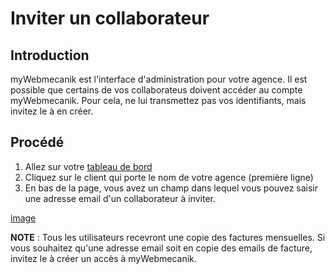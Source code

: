 # Inviter un collaborateur

## Introduction ##

myWebmecanik est l'interface d'administration pour votre agence. Il est possible que certains de vos collaborateus doivent accéder au compte myWebmecanik. Pour cela, ne lui transmettez pas vos identifiants, mais invitez le à en créer.

## Procédé ##

1. Allez sur votre [tableau de bord](https://my.webmecanik.com)
2. Cliquez sur le client qui porte le nom de votre agence (première ligne)
3. En bas de la page, vous avez un champ dans lequel vous pouvez saisir une adresse email d'un collaborateur à inviter.

[image](invite-collaborator.png)

**NOTE** : Tous les utilisateurs recevront une copie des factures mensuelles. Si vous souhaitez qu'une adresse email soit en copie des emails de facture, invitez le à créer un accès à myWebmecanik.
